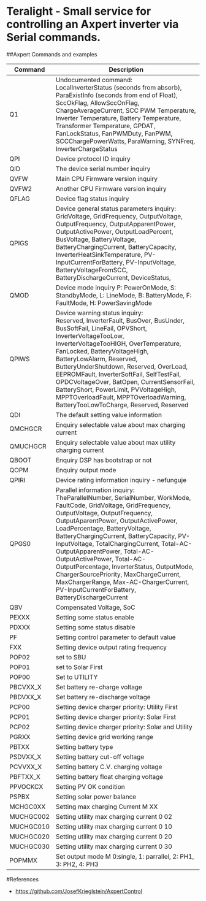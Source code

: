 # Teralight - Small service for controlling an Axpert inverter via Serial commands.


##Axpert Commands and examples

|    Command    |Description|
|---------------|-----------|
|Q1             | Undocumented command: <br/>LocalInverterStatus (seconds from absorb), ParaExistInfo (seconds from end of Float), SccOkFlag, AllowSccOnFlag, ChargeAverageCurrent, SCC PWM Temperature, Inverter Temperature, Battery Temperature, Transformer Temperature, GPDAT, FanLockStatus, FanPWMDuty, FanPWM, SCCChargePowerWatts, ParaWarning, SYNFreq, InverterChargeStatus|
|QPI            | Device protocol ID inquiry
|QID            | The device serial number inquiry
|QVFW           | Main CPU Firmware version inquiry
|QVFW2          | Another CPU Firmware version inquiry
|QFLAG          | Device flag status inquiry
|QPIGS          | Device general status parameters inquiry: <br/>GridVoltage, GridFrequency, OutputVoltage, OutputFrequency, OutputApparentPower, OutputActivePower, OutputLoadPercent, BusVoltage, BatteryVoltage, BatteryChargingCurrent, BatteryCapacity, InverterHeatSinkTemperature, PV-InputCurrentForBattery, PV-InputVoltage, BatteryVoltageFromSCC, BatteryDischargeCurrent, DeviceStatus,
|QMOD           | Device mode inquiry P: PowerOnMode, S: StandbyMode, L: LineMode, B: BatteryMode, F: FaultMode, H: PowerSavingMode
|QPIWS          | Device warning status inquiry: <br/>Reserved, InverterFault, BusOver, BusUnder, BusSoftFail, LineFail, OPVShort, InverterVoltageTooLow, InverterVoltageTooHIGH, OverTemperature, FanLocked, BatteryVoltageHigh, BatteryLowAlarm, Reserved, ButteryUnderShutdown, Reserved, OverLoad, EEPROMFault, InverterSoftFail, SelfTestFail, OPDCVoltageOver, BatOpen, CurrentSensorFail, BatteryShort, PowerLimit, PVVoltageHigh, MPPTOverloadFault, MPPTOverloadWarning, BatteryTooLowToCharge, Reserved, Reserved
|QDI            | The default setting value information
|QMCHGCR        | Enquiry selectable value about max charging current
|QMUCHGCR       | Enquiry selectable value about max utility charging current
|QBOOT          | Enquiry DSP has bootstrap or not
|QOPM           | Enquiry output mode
|QPIRI          | Device rating information inquiry - nefunguje
|QPGS0          | Parallel information inquiry: <br/>TheParallelNumber, SerialNumber, WorkMode, FaultCode, GridVoltage, GridFrequency, OutputVoltage, OutputFrequency, OutputAparentPower, OutputActivePower, LoadPercentage, BatteryVoltage, BatteryChargingCurrent, BatteryCapacity, PV-InputVoltage, TotalChargingCurrent, Total-AC-OutputApparentPower, Total-AC-OutputActivePower, Total-AC-OutputPercentage, InverterStatus, OutputMode, ChargerSourcePriority, MaxChargeCurrent, MaxChargerRange, Max-AC-ChargerCurrent, PV-InputCurrentForBattery, BatteryDischargeCurrent
|QBV		    | Compensated Voltage, SoC
|PEXXX          | Setting some status enable
|PDXXX          | Setting some status disable
|PF             | Setting control parameter to default value
|FXX            | Setting device output rating frequency
|POP02          | set to SBU
|POP01          | set to Solar First
|POP00          | Set to UTILITY
|PBCVXX_X       | Set battery re-charge voltage
|PBDVXX_X       | Set battery re-discharge voltage
|PCP00          | Setting device charger priority: Utility First
|PCP01          | Setting device charger priority: Solar First
|PCP02          | Setting device charger priority: Solar and Utility
|PGRXX          | Setting device grid working range
|PBTXX          | Setting battery type
|PSDVXX_X       | Setting battery cut-off voltage
|PCVVXX_X       | Setting battery C.V. charging voltage
|PBFTXX_X       | Setting battery float charging voltage
|PPVOCKCX       | Setting PV OK condition
|PSPBX          | Setting solar power balance
|MCHGC0XX       | Setting max charging Current          M XX
|MUCHGC002      | Setting utility max charging current  0 02
|MUCHGC010      | Setting utility max charging current  0 10
|MUCHGC020      | Setting utility max charging current  0 20
|MUCHGC030      | Setting utility max charging current  0 30
|POPMMX         | Set output mode       M 0:single, 1: parrallel, 2: PH1, 3: PH2, 4: PH3



#References
- https://github.com/JosefKrieglstein/AxpertControl